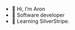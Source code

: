 - 👋 Hi, I’m Aron
- 📖 Software developer
- 🌱 Learning SilverStripe.



<!---
amahuika/amahuika is a ✨ special ✨ repository because its `README.md` (this file) appears on your GitHub profile.
You can click the Preview link to take a look at your changes.
--->

